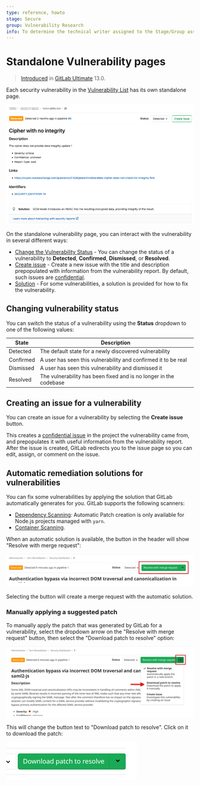 ```yaml
---
type: reference, howto
stage: Secure
group: Vulnerability Research
info: To determine the technical writer assigned to the Stage/Group associated with this page, see https://about.gitlab.com/handbook/engineering/ux/technical-writing/#designated-technical-writers
---
```


# Standalone Vulnerability pages

> [Introduced](https://gitlab.com/gitlab-org/gitlab/-/issues/13561) in [GitLab Ultimate](https://about.gitlab.com/pricing/) 13.0.

Each security vulnerability in the [Vulnerability List](../dependency_list/index.md) has its own standalone
page.

![Standalone vulnerability page](img/standalone_vulnerability_page_v12_10.png)

On the standalone vulnerability page, you can interact with the vulnerability in
several different ways:

- [Change the Vulnerability Status](#changing-vulnerability-status) - You can change the
  status of a vulnerability to **Detected**, **Confirmed**, **Dismissed**, or **Resolved**.
- [Create issue](#creating-an-issue-for-a-vulnerability) - Create a new issue with the
  title and description prepopulated with information from the vulnerability report.
  By default, such issues are [confidential](../../project/issues/confidential_issues.md).
- [Solution](#automatic-remediation-solutions-for-vulnerabilities) - For some vulnerabilities,
  a solution is provided for how to fix the vulnerability.

## Changing vulnerability status

You can switch the status of a vulnerability using the **Status** dropdown to one of
the following values:

| State     | Description                                                       |
|-----------|-------------------------------------------------------------------|
| Detected  | The default state for a newly discovered vulnerability            |
| Confirmed | A user has seen this vulnerability and confirmed it to be real    |
| Dismissed | A user has seen this vulnerability and dismissed it               |
| Resolved  | The vulnerability has been fixed and is no longer in the codebase |

## Creating an issue for a vulnerability

You can create an issue for a vulnerability by selecting the **Create issue** button.

This creates a [confidential issue](../../project/issues/confidential_issues.md) in the
project the vulnerability came from, and prepopulates it with useful information from
the vulnerability report. After the issue is created, GitLab redirects you to the
issue page so you can edit, assign, or comment on the issue.

## Automatic remediation solutions for vulnerabilities

You can fix some vulnerabilities by applying the solution that GitLab automatically
generates for you. GitLab supports the following scanners:

- [Dependency Scanning](../dependency_scanning/index.md): Automatic Patch creation
  is only available for Node.js projects managed with  `yarn`.
- [Container Scanning](../container_scanning/index.md).

When an automatic solution is available, the button in the header will show "Resolve with merge request":

![Resolve with Merge Request button](img/standalone_vulnerability_page_merge_request_button_v13_1.png)

Selecting the button will create a merge request with the automatic solution.

### Manually applying a suggested patch

To manually apply the patch that was generated by GitLab for a vulnerability, select the dropdown arrow on the "Resolve
with merge request" button, then select the "Download patch to resolve" option:

![Resolve with Merge Request button dropdown](img/standalone_vulnerability_page_merge_request_button_dropdown_v13_1.png)

This will change the button text to "Download patch to resolve". Click on it to download the patch:

![Download patch button](img/standalone_vulnerability_page_download_patch_button_v13_1.png)
